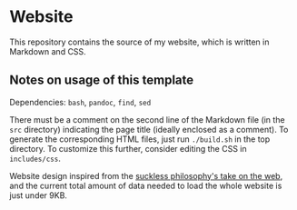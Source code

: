 # Website

This repository contains the source of my website, which is written in Markdown and CSS.

## Notes on usage of this template

Dependencies: `bash`, `pandoc`, `find`, `sed`

There must be a comment on the second line of the Markdown file (in the `src` directory) indicating the page title (ideally enclosed as a comment). To generate the corresponding HTML files, just run `./build.sh` in the top directory. To customize this further, consider editing the CSS in `includes/css`.

Website design inspired from the [suckless philosophy's take on the web](https://suckless.org/sucks/web/), and the current total amount of data needed to load the whole website is just under 9KB.
